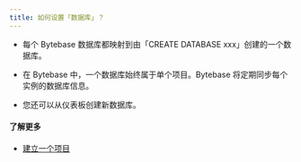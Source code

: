 ```yaml
---
title: 如何设置「数据库」？
---
```


- 每个 Bytebase 数据库都映射到由「CREATE DATABASE xxx」创建的一个数据库。

- 在 Bytebase 中，一个数据库始终属于单个项目。Bytebase 将定期同步每个实例的数据库信息。

- 您还可以从仪表板创建新数据库。

#### 了解更多

- [建立一个项目](https://www.bytebase.com/docs/get-started/work-with-a-project/create-a-project)